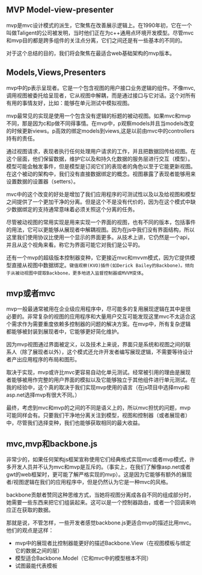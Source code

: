 ## MVP Model-view-presenter

mvp是mvc设计模式的派生，它聚焦在改善展示逻辑上。在1990年初，它在一个叫做Taligent的公司被发明，当时他们正在为c++通用点环境开发模型。尽管mvc和mvp目的都是跨多组件的关注点分离，它们之间还是有一些基本的不同的。

对于这个总结的目的，我们将会聚焦在最适合web基础架构的mvp版本。

## Models,Views,Presenters

mvp中的p表示呈现者。它是一个包含视图的用户接口业务逻辑的组件。不像mvc,调用视图被委托给呈现者，它从视图中解耦，而是通过接口与它对话。这个对所有有用的事情友好，比如：能够在单元测试中模拟视图。

mvp最常见的实现是使用一个包含没有逻辑的标题的被动视图。如果mvc和mvp不同，那是因为c和p做不同得事情。在mvp中，p观察models并且当models改变的时候更新views。p高效的绑定models到views,这是以前由mvc中的controllers持有的责任。

通过视图请求，表现者执行任何处理用户请求的工作，并且把数据回传给视图。在这个层面，他们保留数据，维护它以及和持久化数据的服务层进行交互（模型）。模型可能会触发事件，但是模型是订阅它们的表现者的角色以至于它能更新视图。在这个被动的架构中，我们没有直接数据绑定的概念。视图暴露了表现者能够用来设置数据的设置器（setters）。

mvc中的这个改变的好处是增加了我们应用程序的可测试性以及以及给视图和模型之间提供了一个更加干净的分离。但是这个不是没有代价的，因为在这个模式中缺少数据绑定的支持通常意味着必须关照这个分离的任务。

尽管被动视图的常用实现是用来实现一个界面的视图，也有不同的版本，包括事件的用法，它可以更能够从展现者中解耦视图。因为在js中我们没有界面结构，所以这里我们使用协议比使用一个显示的界面更多。从技术上讲，它仍然是一个api，并且从这个视角来看。称它为界面可能它对我们是公平的。

还有一个mvp的超级版本控制器变种，它更接近mvc和mvvm模式，因为它提供模型直接从视图中数据绑定。`键值观察(KVO)插件(如Derick Bailey的Backbone)。倾向于从被动视图中提取Backbone，更多地进入监督控制器或MVVM变体`。

## mvp或者mvc

mvp一般最通常被用在企业级应用程序中，尽可能多的复用展现逻辑在其中是很必要的。非常复杂的视图的应用程序和大量用户交互可能发现这里mvc不太适合这个需求作为需要重度依赖多控制器的问题的解决方案。在mvp中，所有复杂逻辑都能够被封装到展现者中，它能够更好简化维护。

因为mvp视图通过界面被定义，以及技术上来说，界面只是系统和视图之间的联系人（除了展现者以外），这个模式还允许开发者编写展现逻辑，不需要等待设计者产出应用程序的布局和图形。

取决于实现，mvp或许比mvc更容易自动化单元测试。经常被引用的理由是展现者能够被用作完整的用户界面的模拟以及它能够独立于其他组件进行单元测试。在我的经验中，这个真的取决于我们实现mvp使用的语言（在js项目中选择mvp和asp.net选择mvp有很大不同。）

最终，考虑到mvc和mvp的之间的不同是语义上的，所以mvc担忧的问题，mvp可能同样会有。只要我们干净地分离关注到模型，视图和控制器（或者展现者）中，尽管我们选择变种，我们也能够获取相同的最大收益。

## mvc,mvp和backbone.js

非常少的，如果任何架构js框架宣称使用它们经典格式实现mvc或者mvp模式，许多开发人员并不认为mvc和mvp是互斥的。（事实上，在我们了解像asp.net或者gwt的web框架时，更可能了解严格实现的mvp）。这是因为它能够有额外的展现者/视图逻辑在我们的应用程序中，但是仍然认为它是一种mvc的风格。

backbone贡献者赞同这种思维方式，当她将视图分离成各自不同的组成部分时，她需要一些东西来把它们组装起来。这可以是一个控制器路由，或者一个回调来响应正在获取的数据。

那就是说，不管怎样，一些开发者感觉backbone.js更适合mvp的描述比用mvc。他们的观点是这样：

* mvp中的展现者比控制器能更好的描述Backbone.View（在视图模板与绑定它的数据之间的层）
* 模型适合Backbone.Model（它和mvc中的模型根本不同）
* 试图最能代表模板